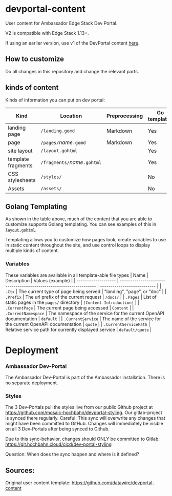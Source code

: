 # devportal-content
User content for Ambassador Edge Stack Dev Portal.

V2 is compatible with Edge Stack 1.13+.

If using an earlier version, use v1 of the DevPortal content [here](https://github.com/datawire/devportal-content).

## How to customize
Do all changes in this repository and change the relevant parts. 

## kinds of content

Kinds of information you can put on dev portal:

| Kind               | Location                       | Preprocessing | Go templates |
|--------------------|--------------------------------|---------------|--------------|
| landing page       | `/landing.gomd`                | Markdown      | Yes          |
| page               | `/pages/`_name_`.gomd`         | Markdown      | Yes          |
| site layout        | `/layout.gohtml`               |               | Yes          |
| template fragments | `/fragments/`_name_`.gohtml`   |               | Yes          |
| CSS stylesheets    | `/styles/`                     |               | No           |
| Assets             | `/assets/`                     |               | No           |

## Golang Templating

As shown in the table above, much of the content that you are able to customize supports Golang templating. You can see examples of this in [`layout.gohtml`](./layout.gohtml).

Templating allows you to customize how pages look, create variables to use in static content throughout the site, and use control loops to display multiple kinds of content.

### Variables
These variables are available in all template-able file types
| Name                  | Description                                                        | Values (example)            |
| -------------------   | ------------------------------------------------------------------ | --------------------------- |
| `.Ctx`                | The current type of page being served                              | "landing", "page", or "doc" |
| `.Prefix`             | The url prefix of the current request                              | `/docs/`                    |
| `.Pages`              | List of static pages in the `pages/` directory                     | `[Content Introduction]`    |
| `.CurrentPage`        | The current page being accessed                                    | `Content`                   |
| `.CurrentNamespace`   | The namespace of the service for the current OpenAPI documentation | `default`                   |
| `.CurrentService`     | The name of the service for the current OpenAPI documentation      | `quote`                     |
| `.CurrentServicePath` | Relative service path for currently displayed service              | `default/quote`             |

# Deployment

### Ambassador Dev-Portal
The Ambassador Dev-Portal is part of the Ambassador installation. There is no separate deployment.

### Styles
The 3 Dev-Portals pull the styles live from our public Github project at https://github.com/mosaic-hochbahn/devportal-styling.
Our gitlab-project  is synced there regularly. Careful: This sync will overwrite any changes that might have been committed to GitHub.
Changes will immediately be visible on all 3 Dev-Portals after being synced to Github.

Due to this sync-behavior, changes should ONLY be committed to Gitlab:
https://git.hochbahn.cloud/cicd/dev-portal-styling

Question: When does the sync happen and where is it defined?

## Sources:
Original user content template:
https://github.com/datawire/devportal-content